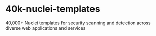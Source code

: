 # 40k-nuclei-templates
 40,000+ Nuclei templates for security scanning and detection across diverse web applications and services

